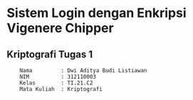 # Sistem Login dengan Enkripsi Vigenere Chipper
## Kriptografi Tugas 1 
        Nama         : Dwi Aditya Budi Listiawan
        NIM          : 312110003
        Kelas        : TI.21.C2
        Mata Kuliah  : Kriptografi
